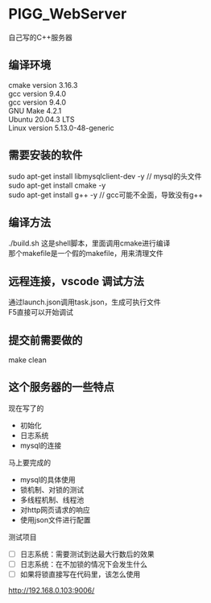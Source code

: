 # PIGG_WebServer
自己写的C++服务器


## 编译环境
cmake version 3.16.3 <br/>
gcc version 9.4.0 <br/>
gcc version 9.4.0 <br/>
GNU Make 4.2.1 <br/>
Ubuntu 20.04.3 LTS <br/>
Linux version 5.13.0-48-generic <br/>


## 需要安装的软件
sudo apt-get install libmysqlclient-dev -y // mysql的头文件<br/>
sudo apt-get install cmake -y<br/>
sudo apt-get install g++ -y // gcc可能不全面，导致没有g++<br/>

## 编译方法
./build.sh  这是shell脚本，里面调用cmake进行编译 <br/>
那个makefile是一个假的makefile，用来清理文件 

## 远程连接，vscode 调试方法
通过launch.json调用task.json，生成可执行文件 <br/>
F5直接可以开始调试

## 提交前需要做的
make clean

## 这个服务器的一些特点
现在写了的
+ 初始化
+ 日志系统
+ mysql的连接

马上要完成的
+ mysql的具体使用
+ 锁机制、对锁的测试
+ 多线程机制、线程池
+ 对http网页请求的响应
+ 使用json文件进行配置

测试项目
+ [ ] 日志系统：需要测试到达最大行数后的效果
+ [ ] 日志系统：在不加锁的情况下会发生什么
+ [ ] 如果将锁直接写在代码里，该怎么使用

http://192.168.0.103:9006/